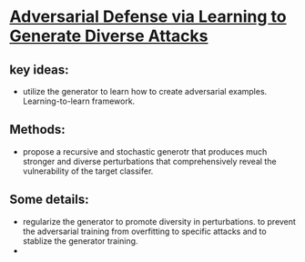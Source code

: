 # [Adversarial Defense via Learning to Generate Diverse Attacks](https://openaccess.thecvf.com/content_ICCV_2019/papers/Jang_Adversarial_Defense_via_Learning_to_Generate_Diverse_Attacks_ICCV_2019_paper.pdf)
## key ideas:
- utilize the generator to learn how to create adversarial examples. Learning-to-learn framework.
## Methods:
- propose a recursive and stochastic generotr that produces much stronger and diverse perturbations that comprehensively reveal the vulnerability of the target classifer.

## Some details:
- regularize the generator to promote diversity in perturbations. to prevent the adversarial training from overfitting to specific attacks and to stablize the generator training.
- 
